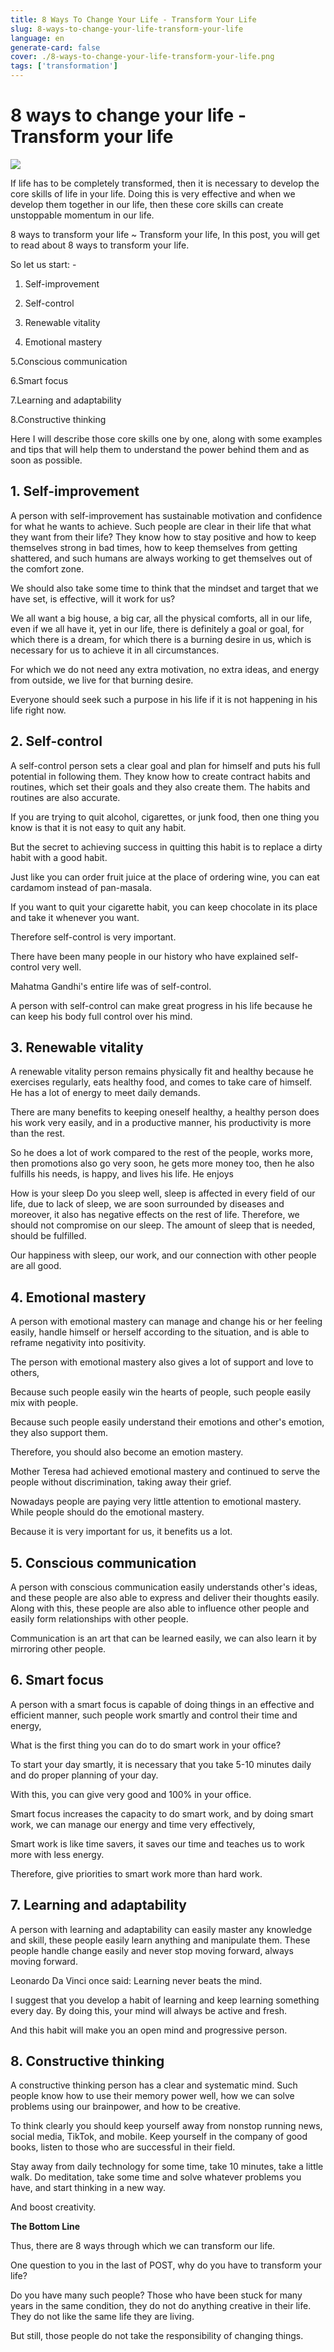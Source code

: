 ```yaml
---
title: 8 Ways To Change Your Life - Transform Your Life
slug: 8-ways-to-change-your-life-transform-your-life
language: en
generate-card: false
cover: ./8-ways-to-change-your-life-transform-your-life.png
tags: ['transformation']
---
```

# 8 ways to change your life - Transform your life

![](./8-ways-to-change-your-life-transform-your-life.png)

If life has to be completely transformed, then it is necessary to develop the core skills of life in your life. Doing this is very effective and when we develop them together in our life, then these core skills can create unstoppable momentum in our life.

8 ways to transform your life ~ Transform your life, In this post, you will get to read about 8 ways to transform your life.

So let us start: -

1. Self-improvement

2. Self-control

3. Renewable vitality

4. Emotional mastery

5.Conscious communication

6.Smart focus

7.Learning and adaptability

8.Constructive thinking

Here I will describe those core skills one by one, along with some examples and tips that will help them to understand the power behind them and as soon as possible.

## 1. Self-improvement

A person with self-improvement has sustainable motivation and confidence for what he wants to achieve. Such people are clear in their life that what they want from their life? They know how to stay positive and how to keep themselves strong in bad times, how to keep themselves from getting shattered, and such humans are always working to get themselves out of the comfort zone.

We should also take some time to think that the mindset and target that we have set, is effective, will it work for us?

We all want a big house, a big car, all the physical comforts, all in our life, even if we all have it, yet in our life, there is definitely a goal or goal, for which there is a dream, for which there is a burning desire in us, which is necessary for us to achieve it in all circumstances.

For which we do not need any extra motivation, no extra ideas, and energy from outside, we live for that burning desire.

Everyone should seek such a purpose in his life if it is not happening in his life right now.

## 2. Self-control

A self-control person sets a clear goal and plan for himself and puts his full potential in following them. They know how to create contract habits and routines, which set their goals and they also create them. The habits and routines are also accurate.

If you are trying to quit alcohol, cigarettes, or junk food, then one thing you know is that it is not easy to quit any habit.

But the secret to achieving success in quitting this habit is to replace a dirty habit with a good habit.

Just like you can order fruit juice at the place of ordering wine, you can eat cardamom instead of pan-masala.

If you want to quit your cigarette habit, you can keep chocolate in its place and take it whenever you want.

Therefore self-control is very important.

There have been many people in our history who have explained self-control very well.

Mahatma Gandhi&#39;s entire life was of self-control.

A person with self-control can make great progress in his life because he can keep his body full control over his mind.

## 3. Renewable vitality

A renewable vitality person remains physically fit and healthy because he exercises regularly, eats healthy food, and comes to take care of himself. He has a lot of energy to meet daily demands.

There are many benefits to keeping oneself healthy, a healthy person does his work very easily, and in a productive manner, his productivity is more than the rest.

So he does a lot of work compared to the rest of the people, works more, then promotions also go very soon, he gets more money too, then he also fulfills his needs, is happy, and lives his life. He enjoys

How is your sleep Do you sleep well, sleep is affected in every field of our life, due to lack of sleep, we are soon surrounded by diseases and moreover, it also has negative effects on the rest of life. Therefore, we should not compromise on our sleep. The amount of sleep that is needed, should be fulfilled.

Our happiness with sleep, our work, and our connection with other people are all good.

## 4. Emotional mastery

A person with emotional mastery can manage and change his or her feeling easily, handle himself or herself according to the situation, and is able to reframe negativity into positivity.

The person with emotional mastery also gives a lot of support and love to others,

Because such people easily win the hearts of people, such people easily mix with people.

Because such people easily understand their emotions and other&#39;s emotion, they also support them.

Therefore, you should also become an emotion mastery.

Mother Teresa had achieved emotional mastery and continued to serve the people without discrimination, taking away their grief.

Nowadays people are paying very little attention to emotional mastery. While people should do the emotional mastery.

Because it is very important for us, it benefits us a lot.

## 5. Conscious communication

A person with conscious communication easily understands other&#39;s ideas, and these people are also able to express and deliver their thoughts easily. Along with this, these people are also able to influence other people and easily form relationships with other people.

Communication is an art that can be learned easily, we can also learn it by mirroring other people.

## 6. Smart focus

A person with a smart focus is capable of doing things in an effective and efficient manner, such people work smartly and control their time and energy,

What is the first thing you can do to do smart work in your office?

To start your day smartly, it is necessary that you take 5-10 minutes daily and do proper planning of your day.

With this, you can give very good and 100% in your office.

Smart focus increases the capacity to do smart work, and by doing smart work, we can manage our energy and time very effectively,

Smart work is like time savers, it saves our time and teaches us to work more with less energy.

Therefore, give priorities to smart work more than hard work.

## 7. Learning and adaptability

A person with learning and adaptability can easily master any knowledge and skill, these people easily learn anything and manipulate them. These people handle change easily and never stop moving forward, always moving forward.

Leonardo Da Vinci once said: Learning never beats the mind.

I suggest that you develop a habit of learning and keep learning something every day. By doing this, your mind will always be active and fresh.

And this habit will make you an open mind and progressive person.

## 8. Constructive thinking

A constructive thinking person has a clear and systematic mind. Such people know how to use their memory power well, how we can solve problems using our brainpower, and how to be creative.

To think clearly you should keep yourself away from nonstop running news, social media, TikTok, and mobile. Keep yourself in the company of good books, listen to those who are successful in their field.

Stay away from daily technology for some time, take 10 minutes, take a little walk. Do meditation, take some time and solve whatever problems you have, and start thinking in a new way.

And boost creativity.

**The Bottom Line**

Thus, there are 8 ways through which we can transform our life.

One question to you in the last of POST, why do you have to transform your life?

Do you have many such people? Those who have been stuck for many years in the same condition, they do not do anything creative in their life. They do not like the same life they are living.

But still, those people do not take the responsibility of changing things.